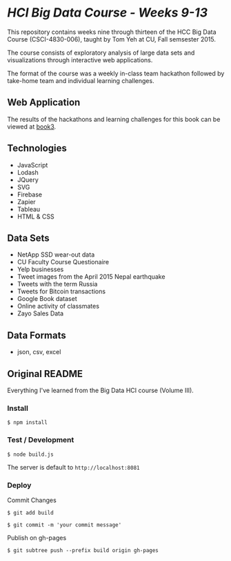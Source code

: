 # <i>HCI Big Data Course - Weeks 9-13 </i>
This repository contains weeks nine through thirteen of the HCC Big Data Course (CSCI-4830-006), taught by Tom Yeh at CU, Fall semsester 2015.

The course consists of exploratory analysis of large data sets and visualizations through interactive web applications.

The format of the course was a weekly in-class team hackathon followed by take-home team and individual learning challenges.

## Web Application
The results of the hackathons and learning challenges for this book can be viewed at [book3](http://kjblakemore.github.io/book3/).

## Technologies
* JavaScript
* Lodash
* JQuery
* SVG
* Firebase
* Zapier
* Tableau
* HTML & CSS

## Data Sets
* NetApp SSD wear-out data
* CU Faculty Course Questionaire
* Yelp businesses
* Tweet images from the April 2015 Nepal earthquake
* Tweets with the term Russia
* Tweets for Bitcoin transactions
* Google Book dataset
* Online activity of classmates
* Zayo Sales Data

## Data Formats
* json, csv, excel


## Original README

Everything I've learned from the Big Data HCI course (Volume III).

### Install

    $ npm install

### Test / Development

    $ node build.js

The server is default to `http://localhost:8081`

### Deploy

Commit Changes

    $ git add build

    $ git commit -m 'your commit message'

Publish on gh-pages

    $ git subtree push --prefix build origin gh-pages
